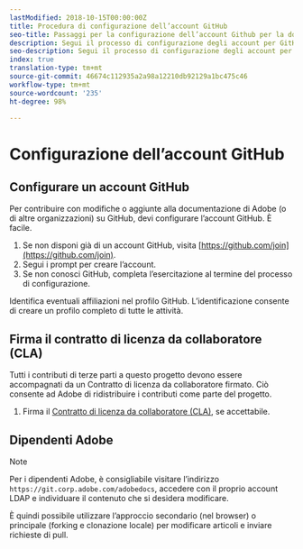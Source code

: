 ```yaml
---
lastModified: 2018-10-15T00:00:00Z
title: Procedura di configurazione dell’account GitHub
seo-title: Passaggi per la configurazione dell’account Github per la documentazione di Adobe Experience Cloud
description: Segui il processo di configurazione degli account per GitHub, richiesto per contribuire con dei contenuti alla documentazione di Adobe.
seo-description: Segui il processo di configurazione degli account per GitHub, richiesto per contribuire con dei contenuti alla documentazione di Adobe.
index: true
translation-type: tm+mt
source-git-commit: 46674c112935a2a98a12210db92129a1bc475c46
workflow-type: tm+mt
source-wordcount: '235'
ht-degree: 98%

---
```



# Configurazione dell’account GitHub

## Configurare un account GitHub

Per contribuire con modifiche o aggiunte alla documentazione di Adobe (o di altre organizzazioni) su GitHub, devi configurare l’account GitHub. È facile.

1. Se non disponi già di un account GitHub, visita [https://github.com/join](https://github.com/join).
1. Segui i prompt per creare l’account.
1. Se non conosci GitHub, completa l’esercitazione al termine del processo di configurazione.

Identifica eventuali affiliazioni nel profilo GitHub. L’identificazione consente di creare un profilo completo di tutte le attività.

## Firma il contratto di licenza da collaboratore (CLA)

Tutti i contributi di terze parti a questo progetto devono essere accompagnati da un Contratto di licenza da collaboratore firmato. Ciò consente ad Adobe di ridistribuire i contributi come parte del progetto.

1. Firma il [Contratto di licenza da collaboratore (CLA)](http://opensource.adobe.com/cla.html), se accettabile.

## Dipendenti Adobe

>[!NOTE]
>
>Per i dipendenti Adobe, è consigliabile visitare l’indirizzo `https://git.corp.adobe.com/adobedocs`, accedere con il proprio account LDAP e individuare il contenuto che si desidera modificare.
>
>È quindi possibile utilizzare l’approccio secondario (nel browser) o principale (forking e clonazione locale) per modificare articoli e inviare richieste di pull.
